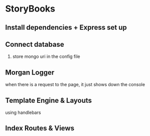 # StoryBooks

## Install dependencies + Express set up

## Connect database

1. store mongo uri in the config file

## Morgan Logger

when there is a request to the page, it just shows down the console

## Template Engine & Layouts

using handlebars

## Index Routes & Views
